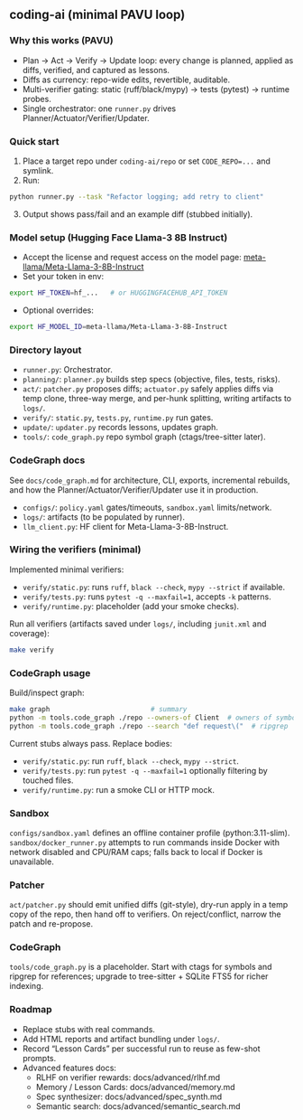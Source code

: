 ## coding-ai (minimal PAVU loop)

### Why this works (PAVU)
- Plan → Act → Verify → Update loop: every change is planned, applied as diffs, verified, and captured as lessons.
- Diffs as currency: repo-wide edits, revertible, auditable.
- Multi-verifier gating: static (ruff/black/mypy) → tests (pytest) → runtime probes.
- Single orchestrator: one `runner.py` drives Planner/Actuator/Verifier/Updater.

### Quick start
1) Place a target repo under `coding-ai/repo` or set `CODE_REPO=...` and symlink.
2) Run:
```bash
python runner.py --task "Refactor logging; add retry to client"
```
3) Output shows pass/fail and an example diff (stubbed initially).

### Model setup (Hugging Face Llama-3 8B Instruct)
- Accept the license and request access on the model page: [meta-llama/Meta-Llama-3-8B-Instruct](https://huggingface.co/meta-llama/Meta-Llama-3-8B-Instruct)
- Set your token in env:
```bash
export HF_TOKEN=hf_...   # or HUGGINGFACEHUB_API_TOKEN
```
- Optional overrides:
```bash
export HF_MODEL_ID=meta-llama/Meta-Llama-3-8B-Instruct
```

### Directory layout
- `runner.py`: Orchestrator.
- `planning/`: `planner.py` builds step specs (objective, files, tests, risks).
- `act/`: `patcher.py` proposes diffs; `actuator.py` safely applies diffs via temp clone, three-way merge, and per-hunk splitting, writing artifacts to `logs/`.
- `verify/`: `static.py`, `tests.py`, `runtime.py` run gates.
- `update/`: `updater.py` records lessons, updates graph.
- `tools/`: `code_graph.py` repo symbol graph (ctags/tree-sitter later).
### CodeGraph docs
See `docs/code_graph.md` for architecture, CLI, exports, incremental rebuilds, and how the Planner/Actuator/Verifier/Updater use it in production.
- `configs/`: `policy.yaml` gates/timeouts, `sandbox.yaml` limits/network.
- `logs/`: artifacts (to be populated by runner).
 - `llm_client.py`: HF client for Meta-Llama-3-8B-Instruct.

### Wiring the verifiers (minimal)
Implemented minimal verifiers:
- `verify/static.py`: runs `ruff`, `black --check`, `mypy --strict` if available.
- `verify/tests.py`: runs `pytest -q --maxfail=1`, accepts `-k` patterns.
- `verify/runtime.py`: placeholder (add your smoke checks).

Run all verifiers (artifacts saved under `logs/`, including `junit.xml` and coverage):
```bash
make verify
```

### CodeGraph usage
Build/inspect graph:
```bash
make graph                         # summary
python -m tools.code_graph ./repo --owners-of Client  # owners of symbol
python -m tools.code_graph ./repo --search "def request\("  # ripgrep
```
Current stubs always pass. Replace bodies:
- `verify/static.py`: run `ruff`, `black --check`, `mypy --strict`.
- `verify/tests.py`: run `pytest -q --maxfail=1` optionally filtering by touched files.
- `verify/runtime.py`: run a smoke CLI or HTTP mock.

### Sandbox
`configs/sandbox.yaml` defines an offline container profile (python:3.11-slim). `sandbox/docker_runner.py` attempts to run commands inside Docker with network disabled and CPU/RAM caps; falls back to local if Docker is unavailable.

### Patcher
`act/patcher.py` should emit unified diffs (git-style), dry-run apply in a temp copy of the repo, then hand off to verifiers. On reject/conflict, narrow the patch and re-propose.

### CodeGraph
`tools/code_graph.py` is a placeholder. Start with ctags for symbols and ripgrep for references; upgrade to tree-sitter + SQLite FTS5 for richer indexing.

### Roadmap
- Replace stubs with real commands.
- Add HTML reports and artifact bundling under `logs/`.
- Record “Lesson Cards” per successful run to reuse as few-shot prompts.
- Advanced features docs:
  - RLHF on verifier rewards: docs/advanced/rlhf.md
  - Memory / Lesson Cards: docs/advanced/memory.md
  - Spec synthesizer: docs/advanced/spec_synth.md
  - Semantic search: docs/advanced/semantic_search.md


